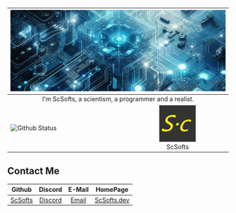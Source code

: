 <table>
    <thead>
        <tr>
            <th colspan="2">
                    <img src="head.png" alt="Head Image" width="100%" height="100%"/>
            </th>
        </tr>
    </thead>
    <tbody>
        <tr>
            <td colspan="2">
                <div align="center">I'm ScSofts, a scientism, a programmer and a realist.</div>
            </td>
        </tr>
        <tr>
            <td>
                <img src="https://github-readme-stats.vercel.app/api?theme=onedark&username=ScSofts&count_private=true&show_icons=true" alt="Github Status">
            </td>
            <td align="center">
                <img src="user.png" alt="User profile image"/>
                <div align="center">ScSofts</div>
            </td>
        </tr>
    </tbody>
</table>

## Contact Me

|                Github                 |                 Discord                  |                E-Mail                |              HomePage              |
|:-------------------------------------:|:----------------------------------------:|:------------------------------------:|:----------------------------------:|
| [ScSofts](https://github.com/Scsofts) | [Discord](https://discord.gg/8buzPZHRXX) | [Email](mailto:scsofts.sc@gmail.com) | [ScSofts.dev](https://scsofts.dev) |